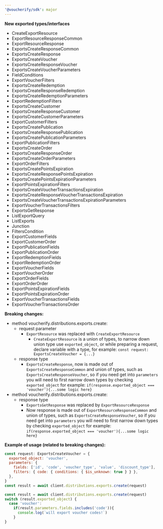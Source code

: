 ```yaml
---
'@voucherify/sdk': major
---
```


**New exported types/interfaces**
- CreateExportResource
- ExportResourceResponseCommon
- ExportResourceResponse
- ExportsCreateResponseCommon
- ExportsCreateResponse
- ExportsCreateVoucher
- ExportsCreateResponseVoucher
- ExportsCreateVoucherParameters
- FieldConditions
- ExportVoucherFilters
- ExportsCreateRedemption
- ExportsCreateResponseRedemption
- ExportsCreateRedemptionParameters
- ExportRedemptionFilters
- ExportsCreateCustomer
- ExportsCreateResponseCustomer
- ExportsCreateCustomerParameters
- ExportCustomerFilters
- ExportsCreatePublication
- ExportsCreateResponsePublication
- ExportsCreatePublicationParameters
- ExportPublicationFilters
- ExportsCreateOrder
- ExportsCreateResponseOrder
- ExportsCreateOrderParameters
- ExportOrderFilters
- ExportsCreatePointsExpiration
- ExportsCreateResponsePointsExpiration
- ExportsCreatePointsExpirationParameters
- ExportPointsExpirationFilters
- ExportsCreateVoucherTransactionsExpiration
- ExportsCreateResponseVoucherTransactionsExpiration
- ExportsCreateVoucherTransactionsExpirationParameters
- ExportVoucherTransactionsFilters
- ExportsGetResponse
- ListExportQuery
- ListExports
- Junction
- FiltersCondition
- ExportCustomerFields
- ExportCustomerOrder
- ExportPublicationFields
- ExportPublicationOrder
- ExportRedemptionFields
- ExportRedemptionOrder
- ExportVoucherFields
- ExportVoucherOrder
- ExportOrderFields
- ExportOrderOrder
- ExportPointsExpirationFields
- ExportPointsExpirationOrder
- ExportVoucherTransactionsFields
- ExportVoucherTransactionsOrder

**Breaking changes:**
- method voucherify.distributions.exports.create:
  - request parameter
    - `ExportResource` was replaced with `CreateExportResource`
      - `CreateExportResource` is a union of types, to narrow down union type use `exported_object`, or while preparing a request, declare variable with a type, for example: `const request: ExportsCreateVoucher = {...}`
  - response type
    - `ExportsCreateResponse`, now is made out of `ExportsCreateResponseCommon` and union of types, such as `ExportsCreateResponseVoucher`, so if you need get into `parameters` you will need to first narrow down types by checking `exported_object` for example: `if(response.exported_object === 'voucher'){...some logic here}`
- method voucherify.distributions.exports.create:
  - response type
    - `ExportsGetResponse` was replaced by `ExportResourceResponse`
    - Now response is made out of `ExportResourceResponseCommon` and union of types, such as `ExportsCreateResponseVoucher`, so if you need get into `parameters` you will need to first narrow down types by checking `exported_object` for example: `if(response.exported_object === 'voucher'){...some logic here}`

**Example of usage (related to breaking changes):**
```js
const request: ExportsCreateVoucher = {
  exported_object: 'voucher',
  parameters: {
    fields: ['id', 'code', 'voucher_type', 'value', 'discount_type'],
    filters: { code: { conditions: { $is_unknown: true } } },
  },
}
const result = await client.distributions.exports.create(request)
```

```js
const result = await client.distributions.exports.create(request)
switch (result.exported_object) {
  case 'voucher':
    if(result.parameters.fields.includes('code')){
      console.log(`will export voucher codes!`)
    }
}
```

